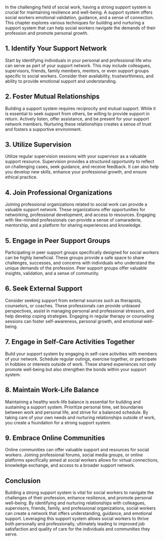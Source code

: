
In the challenging field of social work, having a strong support system is crucial for maintaining resilience and well-being. A support system offers social workers emotional validation, guidance, and a sense of connection. This chapter explores various techniques for building and nurturing a support system that can help social workers navigate the demands of their profession and promote personal growth.

## 1\. Identify Your Support Network

Start by identifying individuals in your personal and professional life who can serve as part of your support network. This may include colleagues, supervisors, friends, family members, mentors, or even support groups specific to social workers. Consider their availability, trustworthiness, and ability to provide emotional support and understanding.

## 2\. Foster Mutual Relationships

Building a support system requires reciprocity and mutual support. While it is essential to seek support from others, be willing to provide support in return. Actively listen, offer assistance, and be present for your support network members. Nurturing these relationships creates a sense of trust and fosters a supportive environment.

## 3\. Utilize Supervision

Utilize regular supervision sessions with your supervisor as a valuable support resource. Supervision provides a structured opportunity to reflect on challenging cases, seek guidance, and receive feedback. It can also help you develop new skills, enhance your professional growth, and ensure ethical practice.

## 4\. Join Professional Organizations

Joining professional organizations related to social work can provide a valuable support network. These organizations offer opportunities for networking, professional development, and access to resources. Engaging with like-minded professionals can provide a sense of camaraderie, mentorship, and a platform for sharing experiences and knowledge.

## 5\. Engage in Peer Support Groups

Participating in peer support groups specifically designed for social workers can be highly beneficial. These groups provide a safe space to share challenges, successes, and concerns with individuals who understand the unique demands of the profession. Peer support groups offer valuable insights, validation, and a sense of community.

## 6\. Seek External Support

Consider seeking support from external sources such as therapists, counselors, or coaches. These professionals can provide unbiased perspectives, assist in managing personal and professional stressors, and help develop coping strategies. Engaging in regular therapy or counseling sessions can foster self-awareness, personal growth, and emotional well-being.

## 7\. Engage in Self-Care Activities Together

Build your support system by engaging in self-care activities with members of your network. Schedule regular outings, exercise together, or participate in hobbies or interests outside of work. These shared experiences not only promote well-being but also strengthen the bonds within your support system.

## 8\. Maintain Work-Life Balance

Maintaining a healthy work-life balance is essential for building and sustaining a support system. Prioritize personal time, set boundaries between work and personal life, and strive for a balanced schedule. By taking care of your own needs and nurturing relationships outside of work, you create a foundation for a strong support system.

## 9\. Embrace Online Communities

Online communities can offer valuable support and resources for social workers. Joining professional forums, social media groups, or online platforms specifically aimed at social workers allows for virtual connections, knowledge exchange, and access to a broader support network.

## Conclusion

Building a strong support system is vital for social workers to navigate the challenges of their profession, enhance resilience, and promote personal well-being. By identifying and nurturing relationships with colleagues, supervisors, friends, family, and professional organizations, social workers can create a network that offers understanding, guidance, and emotional support. Leveraging this support system allows social workers to thrive both personally and professionally, ultimately leading to improved job satisfaction and quality of care for the individuals and communities they serve.

